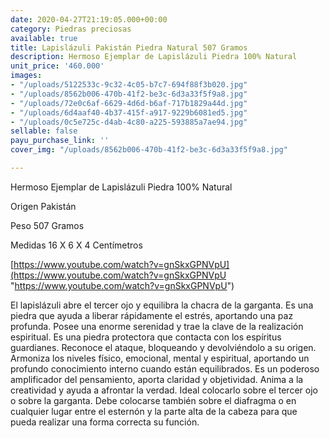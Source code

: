 ```yaml
---
date: 2020-04-27T21:19:05.000+00:00
category: Piedras preciosas
available: true
title: Lapislázuli Pakistán Piedra Natural 507 Gramos
description: Hermoso Ejemplar de Lapislázuli Piedra 100% Natural
unit_price: '460.000'
images:
- "/uploads/5122533c-9c32-4c05-b7c7-694f88f3b020.jpg"
- "/uploads/8562b006-470b-41f2-be3c-6d3a33f5f9a8.jpg"
- "/uploads/72e0c6af-6629-4d6d-b6af-717b1829a44d.jpg"
- "/uploads/6d4aaf40-4b37-415f-a917-9229b6081ed5.jpg"
- "/uploads/0c5e725c-d4ab-4c80-a225-593885a7ae94.jpg"
sellable: false
payu_purchase_link: ''
cover_img: "/uploads/8562b006-470b-41f2-be3c-6d3a33f5f9a8.jpg"

---
```

Hermoso Ejemplar de Lapislázuli Piedra 100% Natural

Origen Pakistán 

Peso 507 Gramos 

Medidas 16 X 6 X 4 Centímetros

[https://www.youtube.com/watch?v=gnSkxGPNVpU](https://www.youtube.com/watch?v=gnSkxGPNVpU "https://www.youtube.com/watch?v=gnSkxGPNVpU")

El lapislázuli abre el tercer ojo y equilibra la chacra de la garganta. Es una piedra que ayuda a liberar rápidamente el estrés, aportando una paz profunda. Posee una enorme serenidad y trae la clave de la realización espiritual. Es una piedra protectora que contacta con los espíritus guardianes. Reconoce el ataque, bloqueando y devolviéndolo a su origen. Armoniza los niveles físico, emocional, mental y espiritual, aportando un profundo conocimiento interno cuando están equilibrados. Es un poderoso amplificador del pensamiento, aporta claridad y objetividad. Anima a la creatividad y ayuda a afrontar la verdad. Ideal colocarlo sobre el tercer ojo o sobre la garganta. Debe colocarse también sobre el diafragma o en cualquier lugar entre el esternón y la parte alta de la cabeza para que pueda realizar una forma correcta su función.